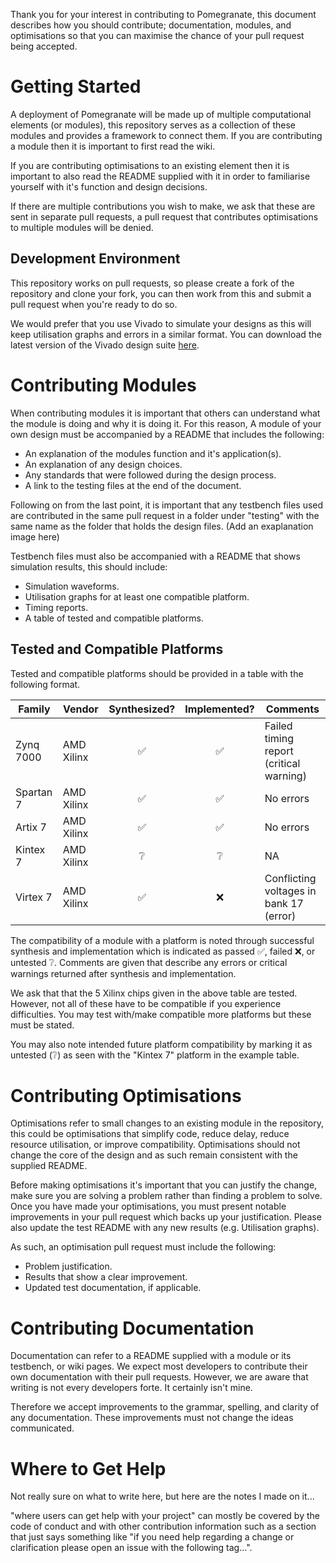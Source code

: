 Thank you for your interest in contributing to Pomegranate, this document describes how you should contribute; documentation, modules, and optimisations so that you can maximise the chance of your pull request being accepted.

# Getting Started
A deployment of Pomegranate will be made up of multiple computational elements (or modules), this repository serves as a collection of these modules and provides a framework to connect them. If you are contributing a module then it is important to first read the wiki.

If you are contributing optimisations to an existing element then it is important to also read the README supplied with it in order to familiarise yourself with it's function and design decisions.

If there are multiple contributions you wish to make, we ask that these are sent in separate pull requests, a pull request that contributes optimisations to multiple modules will be denied.

## Development Environment
This repository works on pull requests, so please create a fork of the repository and clone your fork, you can then work from this and submit a pull request when you're ready to do so.

We would prefer that you use Vivado to simulate your designs as this will keep utilisation graphs and errors in a similar format. You can download the latest version of the Vivado design suite [here](https://www.xilinx.com/products/design-tools/vivado.html).

# Contributing Modules
When contributing modules it is important that others can understand what the module is doing and why it is doing it. For this reason, A module of your own design must be accompanied by a README that includes the following:
- An explanation of the modules function and it's application(s).
- An explanation of any design choices.
- Any standards that were followed during the design process.
- A link to the testing files at the end of the document.

Following on from the last point, it is important that any testbench files used are contributed in the same pull request in a folder under "testing" with the same name as the folder that holds the design files. (Add an exaplanation image here)

Testbench files must also be accompanied with a README that shows simulation results, this should include:
- Simulation waveforms.
- Utilisation graphs for at least one compatible platform.
- Timing reports.
- A table of tested and compatible platforms.

## Tested and Compatible Platforms
Tested and compatible platforms should be provided in a table with the following format.

| Family | Vendor | Synthesized? | Implemented? | Comments |
| --- | --- | :---: | :---: | --- |
| Zynq 7000 | AMD Xilinx | :white_check_mark: | :white_check_mark: | Failed timing report (critical warning) |
| Spartan 7 | AMD Xilinx | :white_check_mark: | :white_check_mark: | No errors |
| Artix 7 | AMD Xilinx | :white_check_mark: | :white_check_mark: | No errors |
| Kintex 7 | AMD Xilinx | :grey_question: | :grey_question: | NA |
| Virtex 7 | AMD Xilinx | :white_check_mark: | :x: | Conflicting voltages in bank 17 (error) |

The compatibility of a module with a platform is noted through successful synthesis and implementation which is indicated as passed :white_check_mark:, failed :x:, or untested :grey_question:. Comments are given that describe any errors or critical warnings returned after synthesis and implementation.

We ask that that the 5 Xilinx chips given in the above table are tested. However, not all of these have to be compatible if you experience difficulties. You may test with/make compatible more platforms but these must be stated.

You may also note intended future platform compatibility by marking it as untested (:grey_question:) as seen with the "Kintex 7" platform in the example table.

# Contributing Optimisations
Optimisations refer to small changes to an existing module in the repository, this could be optimisations that simplify code, reduce delay, reduce resource utilisation, or improve compatibility. Optimisations should not change the core of the design and as such remain consistent with the supplied README.

Before making optimisations it's important that you can justify the change, make sure you are solving a problem rather than finding a problem to solve. Once you have made your optimisations, you must present notable improvements in your pull request which backs up your justification. Please also update the test README with any new results (e.g. Utilisation graphs).

As such, an optimisation pull request must include the following:
- Problem justification.
- Results that show a clear improvement.
- Updated test documentation, if applicable.

# Contributing Documentation
Documentation can refer to a README supplied with a module or its testbench, or wiki pages. We expect most developers to contribute their own documentation with their pull requests. However, we are aware that writing is not every developers forte. It certainly isn't mine.

Therefore we accept improvements to the grammar, spelling, and clarity of any documentation. These improvements must not change the ideas communicated.

# Where to Get Help
Not really sure on what to write here, but here are the notes I made on it...

"where users can get help with your project" can mostly be covered by the code of conduct and with other contribution information such as a section that just says something like "if you need help regarding a change or clarification please open an issue with the following tag...".